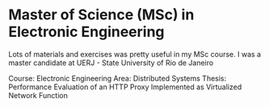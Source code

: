 # Master of Science (MSc) in Electronic Engineering
Lots of materials and exercises was pretty useful in my MSc course.
I was a master candidate at UERJ - State University of Rio de Janeiro

Course: Electronic Engineering
Area: Distributed Systems
Thesis: Performance Evaluation of an HTTP Proxy Implemented as Virtualized Network Function
